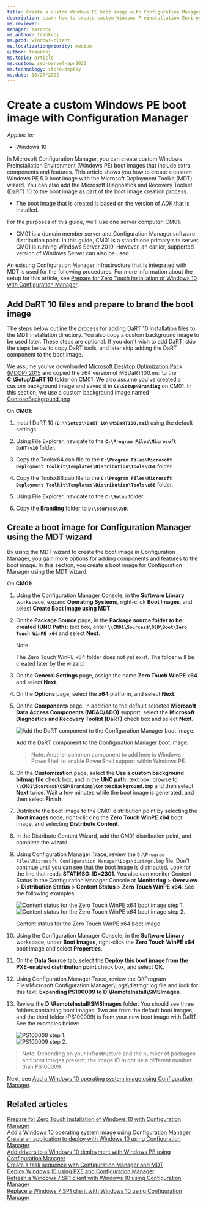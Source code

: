 ```yaml
---
title: Create a custom Windows PE boot image with Configuration Manager (Windows 10)
description: Learn how to create custom Windows Preinstallation Environment (Windows PE) boot images in Microsoft Configuration Manager.
ms.reviewer: 
manager: aaroncz
ms.author: frankroj
ms.prod: windows-client
ms.localizationpriority: medium
author: frankroj
ms.topic: article
ms.custom: seo-marvel-apr2020
ms.technology: itpro-deploy
ms.date: 10/27/2022
---
```


# Create a custom Windows PE boot image with Configuration Manager

*Applies to:*

- Windows 10

In Microsoft Configuration Manager, you can create custom Windows Preinstallation Environment (Windows PE) boot images that include extra components and features. This article shows you how to create a custom Windows PE 5.0 boot image with the Microsoft Deployment Toolkit (MDT) wizard. You can also add the Microsoft Diagnostics and Recovery Toolset (DaRT) 10 to the boot image as part of the boot image creation process.

- The boot image that is created is based on the version of ADK that is installed.

For the purposes of this guide, we'll use one server computer: CM01.

- CM01 is a domain member server and Configuration Manager software distribution point. In this guide, CM01 is a standalone primary site server. CM01 is running Windows Server 2019. However, an earlier, supported version of Windows Server can also be used.  

 An existing Configuration Manager infrastructure that is integrated with MDT is used for the following procedures. For more information about the setup for this article, see [Prepare for Zero Touch Installation of Windows 10 with Configuration Manager](prepare-for-zero-touch-installation-of-windows-10-with-configuration-manager.md).

## Add DaRT 10 files and prepare to brand the boot image

The steps below outline the process for adding DaRT 10 installation files to the MDT installation directory. You also copy a custom background image to be used later. These steps are optional. If you don't wish to add DaRT, skip the steps below to copy DaRT tools, and later skip adding the DaRT component to the boot image.

We assume you've downloaded [Microsoft Desktop Optimization Pack (MDOP) 2015](https://my.visualstudio.com/Downloads?q=Desktop%20Optimization%20Pack%202015) and copied the x64 version of MSDaRT100.msi to the **C:\\Setup\\DaRT 10** folder on CM01. We also assume you've created a custom background image and saved it in **`C:\Setup\Branding`** on CM01. In this section, we use a custom background image named [ContosoBackground.png](../images/ContosoBackground.png)

On **CM01**:

1. Install DaRT 10 (**`C:\\Setup\\DaRT 10\\MSDaRT100.msi`**) using the default settings.

2. Using File Explorer, navigate to the **`C:\Program Files\Microsoft DaRT\v10`** folder.

3. Copy the Toolsx64.cab file to the **`C:\Program Files\Microsoft Deployment Toolkit\Templates\Distribution\Tools\x64`** folder.

4. Copy the Toolsx86.cab file to the **`C:\Program Files\Microsoft Deployment Toolkit\Templates\Distribution\Tools\x86`** folder.

5. Using File Explorer, navigate to the **`C:\Setup`** folder.

6. Copy the **Branding** folder to **`D:\Sources\OSD`**.

## Create a boot image for Configuration Manager using the MDT wizard

By using the MDT wizard to create the boot image in Configuration Manager, you gain more options for adding components and features to the boot image. In this section, you create a boot image for Configuration Manager using the MDT wizard.

On **CM01**:

1. Using the Configuration Manager Console, in the **Software Library** workspace, expand **Operating Systems**, right-click **Boot Images**, and select **Create Boot Image using MDT**.

2. On the **Package Source** page, in the **Package source folder to be created (UNC Path):** text box, enter **`\\CM01\Sources$\OSD\Boot\Zero Touch WinPE x64`** and select **Next**.

    > [!NOTE]
    > The Zero Touch WinPE x64 folder does not yet exist. The folder will be created later by the wizard.

3. On the **General Settings** page, assign the name **Zero Touch WinPE x64** and select **Next**.

4. On the **Options** page, select the **x64** platform, and select **Next**.

5. On the **Components** page, in addition to the default selected **Microsoft Data Access Components (MDAC/ADO)** support, select the **Microsoft Diagnostics and Recovery Toolkit (DaRT)** check box and select **Next**.

    ![Add the DaRT component to the Configuration Manager boot image.](../images/mdt-06-fig16.png "Add the DaRT component to the Configuration Manager boot image")

    Add the DaRT component to the Configuration Manager boot image.

    >Note: Another common component to add here is Windows PowerShell to enable PowerShell support within Windows PE.

6. On the **Customization** page, select the **Use a custom background bitmap file** check box, and in the **UNC path:** text box, browse to **`\\CM01\Sources$\OSD\Branding\ContosoBackground.bmp`** and then select **Next** twice. Wait a few minutes while the boot image is generated, and then select **Finish**.

7. Distribute the boot image to the CM01 distribution point by selecting the **Boot images** node, right-clicking the **Zero Touch WinPE x64** boot image, and selecting **Distribute Content**.

8. In the Distribute Content Wizard, add the CM01 distribution point, and complete the wizard.

9. Using Configuration Manager Trace, review the `D:\Program Files\Microsoft Configuration Manager\Logs\distmgr.log` file. Don't continue until you can see that the boot image is distributed. Look for the line that reads **STATMSG: ID=2301**. You also can monitor Content Status in the Configuration Manager Console at **Monitoring** > **Overview** > **Distribution Status** > **Content Status** > **Zero Touch WinPE x64**. See the following examples:

    ![Content status for the Zero Touch WinPE x64 boot image step 1.](../images/fig16-contentstatus1.png)<br>
    ![Content status for the Zero Touch WinPE x64 boot image step 2.](../images/fig16-contentstatus2.png)

    Content status for the Zero Touch WinPE x64 boot image

10. Using the Configuration Manager Console, in the **Software Library** workspace, under **Boot Images**, right-click the **Zero Touch WinPE x64** boot image and select **Properties**.

11. On the **Data Source** tab, select the **Deploy this boot image from the PXE-enabled distribution point** check box, and select **OK**.

12. Using Configuration Manager Trace, review the D:\\Program Files\\Microsoft Configuration Manager\\Logs\\distmgr.log file and look for this text: **Expanding PS100009 to D:\\RemoteInstall\\SMSImages**.

13. Review the **D:\\RemoteInstall\\SMSImages** folder. You should see three folders containing boot images. Two are from the default boot images, and the third folder (PS100009) is from your new boot image with DaRT. See the examples below:

    ![PS100009 step 1.](../images/ps100009-1.png)<br>
    ![PS100009 step 2.](../images/ps100009-2.png)

>Note: Depending on your infrastructure and the number of packages and boot images present, the Image ID might be a different number than PS100009.

Next, see [Add a Windows 10 operating system image using Configuration Manager](add-a-windows-10-operating-system-image-using-configuration-manager.md). 

## Related articles

[Prepare for Zero Touch Installation of Windows 10 with Configuration Manager](prepare-for-zero-touch-installation-of-windows-10-with-configuration-manager.md)<br>
[Add a Windows 10 operating system image using Configuration Manager](add-a-windows-10-operating-system-image-using-configuration-manager.md)<br>
[Create an application to deploy with Windows 10 using Configuration Manager](create-an-application-to-deploy-with-windows-10-using-configuration-manager.md)<br>
[Add drivers to a Windows 10 deployment with Windows PE using Configuration Manager](add-drivers-to-a-windows-10-deployment-with-windows-pe-using-configuration-manager.md)<br>
[Create a task sequence with Configuration Manager and MDT](./create-a-task-sequence-with-configuration-manager-and-mdt.md)<br>
[Deploy Windows 10 using PXE and Configuration Manager](deploy-windows-10-using-pxe-and-configuration-manager.md)<br>
[Refresh a Windows 7 SP1 client with Windows 10 using Configuration Manager](refresh-a-windows-7-client-with-windows-10-using-configuration-manager.md)<br>
[Replace a Windows 7 SP1 client with Windows 10 using Configuration Manager](replace-a-windows-7-client-with-windows-10-using-configuration-manager.md)<br>
